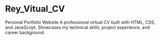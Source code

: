 # Rey_Vitual_CV
Personal Portfolio Website A professional virtual CV built with HTML, CSS, and JavaScript. Showcases my technical skills, project experience, and career background.

